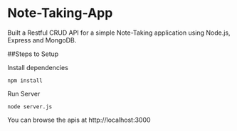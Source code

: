 # Note-Taking-App
Built a Restful CRUD API for a simple Note-Taking application using Node.js, Express and MongoDB.


##Steps to Setup

Install dependencies
```
npm install
```

Run Server
```
node server.js
```


You can browse the apis at http://localhost:3000
